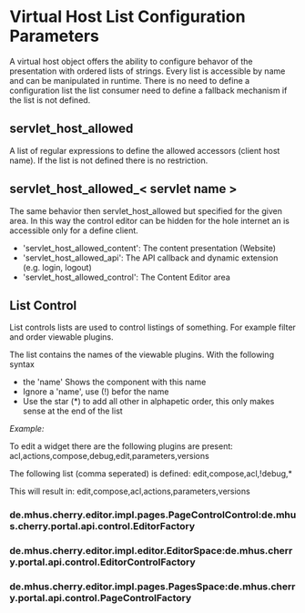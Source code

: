 # Virtual Host List Configuration Parameters

A virtual host object offers the ability to configure behavor of the presentation with ordered lists of strings. Every list is accessible by name and can be manipulated in runtime. There is no need to define a configuration list the list consumer need to define a fallback mechanism if the list is not defined.

## servlet_host_allowed

A list of regular expressions to define the allowed accessors (client host name). If the list is not defined there is no restriction.

## servlet_host_allowed_< servlet name >

The same behavior then servlet_host_allowed but specified for the given area. In this way the control editor can be hidden for the hole internet an is accessible only for a define client.

* 'servlet_host_allowed_content': The content presentation (Website)
* 'servlet_host_allowed_api': The API callback and dynamic extension (e.g. login, logout) 
* 'servlet_host_allowed_control': The Content Editor area

## List Control

List controls lists are used to control listings of something. For example filter and order viewable plugins.

The list contains the names of the viewable plugins. With the following syntax

* the 'name' Shows the component with this name
* Ignore a 'name', use (!) befor the name
* Use the star (*) to add all other in alphapetic order, this only makes sense at the end of the list

*Example:*

To edit a widget there are the following plugins are present: acl,actions,compose,debug,edit,parameters,versions

The following list (comma seperated) is defined: edit,compose,acl,!debug,*

This will result in: edit,compose,acl,actions,parameters,versions

### de.mhus.cherry.editor.impl.pages.PageControlControl:de.mhus.cherry.portal.api.control.EditorFactory

### de.mhus.cherry.editor.impl.editor.EditorSpace:de.mhus.cherry.portal.api.control.EditorControlFactory

### de.mhus.cherry.editor.impl.pages.PagesSpace:de.mhus.cherry.portal.api.control.PageControlFactory
